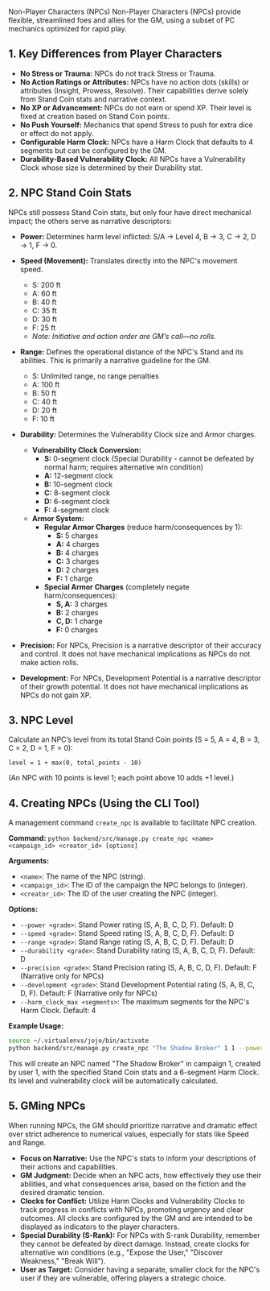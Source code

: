 Non-Player Characters (NPCs)
Non-Player Characters (NPCs) provide flexible, streamlined foes and allies for the GM, using a subset of PC mechanics optimized for rapid play.

## 1. Key Differences from Player Characters

*   **No Stress or Trauma:** NPCs do not track Stress or Trauma.
*   **No Action Ratings or Attributes:** NPCs have no action dots (skills) or attributes (Insight, Prowess, Resolve). Their capabilities derive solely from Stand Coin stats and narrative context.
*   **No XP or Advancement:** NPCs do not earn or spend XP. Their level is fixed at creation based on Stand Coin points.
*   **No Push Yourself:** Mechanics that spend Stress to push for extra dice or effect do not apply.
*   **Configurable Harm Clock:** NPCs have a Harm Clock that defaults to 4 segments but can be configured by the GM.
*   **Durability-Based Vulnerability Clock:** All NPCs have a Vulnerability Clock whose size is determined by their Durability stat.

## 2. NPC Stand Coin Stats

NPCs still possess Stand Coin stats, but only four have direct mechanical impact; the others serve as narrative descriptors:

*   **Power:** Determines harm level inflicted: S/A → Level 4, B → 3, C → 2, D → 1, F → 0.

*   **Speed (Movement):** Translates directly into the NPC's movement speed.
    *   S: 200 ft
    *   A: 60 ft
    *   B: 40 ft
    *   C: 35 ft
    *   D: 30 ft
    *   F: 25 ft
    *   *Note: Initiative and action order are GM’s call—no rolls.*

*   **Range:** Defines the operational distance of the NPC's Stand and its abilities. This is primarily a narrative guideline for the GM.
    *   S: Unlimited range, no range penalties
    *   A: 100 ft
    *   B: 50 ft
    *   C: 40 ft
    *   D: 20 ft
    *   F: 10 ft

*   **Durability:** Determines the Vulnerability Clock size and Armor charges.
    *   **Vulnerability Clock Conversion:**
        *   **S:** 0-segment clock (Special Durability - cannot be defeated by normal harm; requires alternative win condition)
        *   **A:** 12-segment clock
        *   **B:** 10-segment clock
        *   **C:** 8-segment clock
        *   **D:** 6-segment clock
        *   **F:** 4-segment clock
    *   **Armor System:**
        *   **Regular Armor Charges** (reduce harm/consequences by 1):
            *   **S:** 5 charges
            *   **A:** 4 charges
            *   **B:** 4 charges
            *   **C:** 3 charges
            *   **D:** 2 charges
            *   **F:** 1 charge
        *   **Special Armor Charges** (completely negate harm/consequences):
            *   **S, A:** 3 charges
            *   **B:** 2 charges
            *   **C, D:** 1 charge
            *   **F:** 0 charges

*   **Precision:** For NPCs, Precision is a narrative descriptor of their accuracy and control. It does not have mechanical implications as NPCs do not make action rolls.
*   **Development:** For NPCs, Development Potential is a narrative descriptor of their growth potential. It does not have mechanical implications as NPCs do not gain XP.

## 3. NPC Level

Calculate an NPC’s level from its total Stand Coin points (S = 5, A = 4, B = 3, C = 2, D = 1, F = 0):

`level = 1 + max(0, total_points - 10)`

(An NPC with 10 points is level 1; each point above 10 adds +1 level.)

## 4. Creating NPCs (Using the CLI Tool)

A management command `create_npc` is available to facilitate NPC creation.

**Command:**
`python backend/src/manage.py create_npc <name> <campaign_id> <creator_id> [options]`

**Arguments:**
*   `<name>`: The name of the NPC (string).
*   `<campaign_id>`: The ID of the campaign the NPC belongs to (integer).
*   `<creator_id>`: The ID of the user creating the NPC (integer).

**Options:**
*   `--power <grade>`: Stand Power rating (S, A, B, C, D, F). Default: D
*   `--speed <grade>`: Stand Speed rating (S, A, B, C, D, F). Default: D
*   `--range <grade>`: Stand Range rating (S, A, B, C, D, F). Default: D
*   `--durability <grade>`: Stand Durability rating (S, A, B, C, D, F). Default: D
*   `--precision <grade>`: Stand Precision rating (S, A, B, C, D, F). Default: F (Narrative only for NPCs)
*   `--development <grade>`: Stand Development Potential rating (S, A, B, C, D, F). Default: F (Narrative only for NPCs)
*   `--harm_clock_max <segments>`: The maximum segments for the NPC's Harm Clock. Default: 4

**Example Usage:**
```bash
source ~/.virtualenvs/jojo/bin/activate
python backend/src/manage.py create_npc "The Shadow Broker" 1 1 --power A --speed B --durability C --range B --harm_clock_max 6
```
This will create an NPC named "The Shadow Broker" in campaign 1, created by user 1, with the specified Stand Coin stats and a 6-segment Harm Clock. Its level and vulnerability clock will be automatically calculated.

## 5. GMing NPCs

When running NPCs, the GM should prioritize narrative and dramatic effect over strict adherence to numerical values, especially for stats like Speed and Range.

*   **Focus on Narrative:** Use the NPC's stats to inform your descriptions of their actions and capabilities.
*   **GM Judgment:** Decide when an NPC acts, how effectively they use their abilities, and what consequences arise, based on the fiction and the desired dramatic tension.
*   **Clocks for Conflict:** Utilize Harm Clocks and Vulnerability Clocks to track progress in conflicts with NPCs, promoting urgency and clear outcomes. All clocks are configured by the GM and are intended to be displayed as indicators to the player characters.
*   **Special Durability (S-Rank):** For NPCs with S-rank Durability, remember they cannot be defeated by direct damage. Instead, create clocks for alternative win conditions (e.g., "Expose the User," "Discover Weakness," "Break Will").
*   **User as Target:** Consider having a separate, smaller clock for the NPC's user if they are vulnerable, offering players a strategic choice.